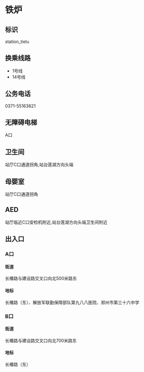 # 铁炉

## 标识

station_tielu

## 换乘线路

- 1号线
- 14号线

## 公务电话

0371-55163621

## 无障碍电梯

A口

## 卫生间

站厅C口通道拐角,站台莲湖方向头端

## 母婴室

站厅C口通道拐角

## AED

站厅临近C口安检机附近,站台莲湖方向头端卫生间附近

## 出入口

### A口

#### 街道

长椿路与建设路交叉口向北500米路东

#### 地标

长椿路（东）、解放军联勤保障部队第九八八医院、郑州市第三十六中学

### B口

#### 街道

长椿路与建设路交叉口向北700米路东

#### 地标

长椿路（东）